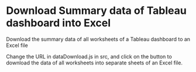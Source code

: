 # Download Summary data of Tableau dashboard into Excel
Download the summary data of all worksheets of a Tableau dashboard to an Excel file

Change the URL in dataDownload.js in src, and click on the button to download the data of all worksheets into separate sheets of an Excel file.
